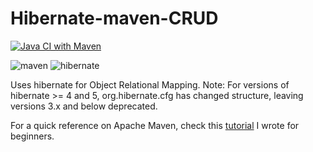 # Hibernate-maven-CRUD

[![Java CI with Maven](https://github.com/akshitadixit/Trackizer-WA/actions/workflows/maven2.yml/badge.svg?branch=master)](https://github.com/akshitadixit/Trackizer-WA/actions/workflows/maven2.yml)

![maven](https://img.shields.io/maven-central/v/org.apache.maven/apache-maven?logo=apache-maven) ![hibernate](https://img.shields.io/maven-central/v/org.hibernate/hibernate-core/6?label=hibernate&logo=hibernate)

Uses hibernate for Object Relational Mapping.
Note: For versions of hibernate >= 4 and 5, org.hibernate.cfg has changed structure, leaving versions 3.x and below deprecated.

For a quick reference on Apache Maven, check this [tutorial](https://github.com/akshitadixit/Maven-TuT) I wrote for beginners.
